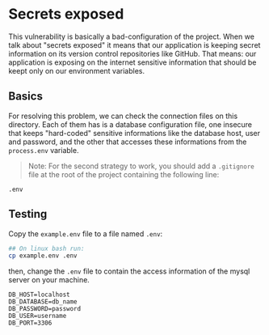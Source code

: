 # Secrets exposed

This vulnerability is basically a bad-configuration of the project. When we talk about "secrets exposed" it means that our application is keeping secret information on its version control repositories like GitHub. That means: our application is exposing on the internet sensitive information that should be keept only on our environment variables.

## Basics

For resolving this problem, we can check the connection files on this directory.
Each of them has is a database configuration file, one insecure that keeps "hard-coded" sensitive informations like the database host, user and password, and the other that accesses these informations from the `process.env` variable. 

> Note: For the second strategy to work, you should add a `.gitignore` file at the root of the project containing the following line: 

```.gitignore
.env
```

## Testing

Copy the `example.env` file to a file named `.env`:

```bash
## On linux bash run:
cp example.env .env
```

then, change the `.env` file to contain the access information of the mysql server on your machine.

```.env
DB_HOST=localhost
DB_DATABASE=db_name
DB_PASSWORD=password
DB_USER=username
DB_PORT=3306
```
